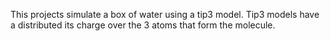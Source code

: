 This projects simulate a box of water using a tip3 model. 
Tip3 models have a distributed its charge over the 3 atoms that form the molecule. 
